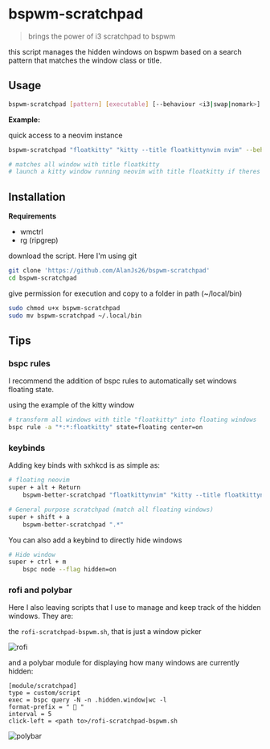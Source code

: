 # bspwm-scratchpad

> brings the power of i3 scratchpad to bspwm

this script manages the hidden windows on bspwm based on a search pattern that matches the window class or title.

## Usage 

```bash
bspwm-scratchpad [pattern] [executable] [--behaviour <i3|swap|nomark>] [--negate]
```

**Example:**

quick access to a neovim instance

```bash
bspwm-scratchpad "floatkitty" "kitty --title floatkittynvim nvim" --behaviour i3

# matches all window with title floatkitty
# launch a kitty window running neovim with title floatkitty if theres no matches
```

## Installation

**Requirements**

- wmctrl
- rg (ripgrep)

download the script. Here I'm using git

```bash
git clone 'https://github.com/AlanJs26/bspwm-scratchpad'
cd bspwm-scratchpad
```

give permission for execution and copy to a folder in path (~/local/bin)

```bash
sudo chmod u+x bspwm-scratchpad
sudo mv bspwm-scratchpad ~/.local/bin
```

## Tips

### bspc rules

I recommend the addition of bspc rules to automatically set windows floating state.

using the example of the kitty window

```bash
# transform all windows with title "floatkitty" into floating windows 
bspc rule -a "*:*:floatkitty" state=floating center=on
```

### keybinds

Adding key binds with sxhkcd is as simple as:

```bash
# floating neovim
super + alt + Return
	bspwm-better-scratchpad "floatkittynvim" "kitty --title floatkittynvim nvim" --behaviour i3

# General purpose scratchpad (match all floating windows)
super + shift + a
	bspwm-better-scratchpad ".*"
```

You can also add a keybind to directly hide windows

```bash
# Hide window
super + ctrl + m
	bspc node --flag hidden=on
```

### rofi and polybar

Here I also leaving scripts that I use to manage and keep track of the hidden windows. They are:

the `rofi-scratchpad-bspwm.sh`, that is just a window picker

![rofi]("img/5.png")

and a polybar module for displaying how many windows are currently hidden:

```
[module/scratchpad]
type = custom/script
exec = bspc query -N -n .hidden.window|wc -l
format-prefix = "  "
interval = 5
click-left = <path to>/rofi-scratchpad-bspwm.sh 
```

![polybar]("img/6.png")
